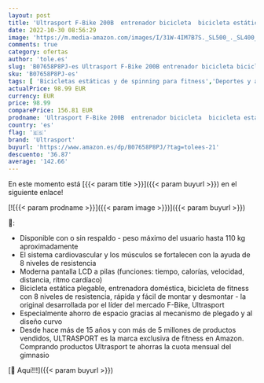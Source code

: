 ```yaml
---
layout: post
title: 'Ultrasport F-Bike 200B  entrenador bicicleta  bicicleta estática plegable  con respaldo  computadora entrenamiento LCD  peso máximo 110 kg  medición frecuencia cardíaca  8 niveles resistencia  Verde'
date: 2022-10-30 08:56:29
image: 'https://m.media-amazon.com/images/I/31W-4IM7B7S._SL500_._SL400_.jpg'
comments: true
category: ofertas
author: 'tole.es'
slug: 'B07658P8PJ-es Ultrasport F-Bike 200B entrenador bicicleta bicicleta...'
sku: 'B07658P8PJ-es'
tags: [ 'Bicicletas estáticas y de spinning para fitness','Deportes y aire libre','Fitness y ejercicio','Máquinas de cardio para fitness','bicicleta','ultrasport','🇪🇸', ]
actualPrice: 98.99 EUR
currency: EUR
price: 98.99
comparePrice: 156.81 EUR
prodname: 'Ultrasport F-Bike 200B  entrenador bicicleta  bicicleta estática plegable  con respaldo  computadora entrenamiento LCD  peso máximo 110 kg  medición frecuencia cardíaca  8 niveles resistencia  Verde'
country: 'es'
flag: '🇪🇸'
brand: 'Ultrasport'
buyurl: 'https://www.amazon.es/dp/B07658P8PJ/?tag=tolees-21'
descuento: '36.87'
average: '142.66'
---
```


En este momento está [{{< param title >}}]({{< param buyurl >}}) en el siguiente enlace!

[![{{< param prodname >}}]({{< param image >}})]({{< param buyurl >}})

🔎:

- Disponible con o sin respaldo - peso máximo del usuario hasta 110 kg aproximadamente
- El sistema cardiovascular y los músculos se fortalecen con la ayuda de 8 niveles de resistencia
- Moderna pantalla LCD a pilas (funciones: tiempo, calorías, velocidad, distancia, ritmo cardíaco)
- Bicicleta estática plegable, entrenadora doméstica, bicicleta de fitness con 8 niveles de resistencia, rápida y fácil de montar y desmontar - la original desarrollada por el líder del mercado F-Bike, Ultrasport
- Especialmente ahorro de espacio gracias al mecanismo de plegado y al diseño curvo
- Desde hace más de 15 años y con más de 5 millones de productos vendidos, ULTRASPORT es la marca exclusiva de fitness en Amazon. Comprando productos Ultrasport te ahorras la cuota mensual del gimnasio

[🛒 Aquí!!!]({{< param buyurl >}})
